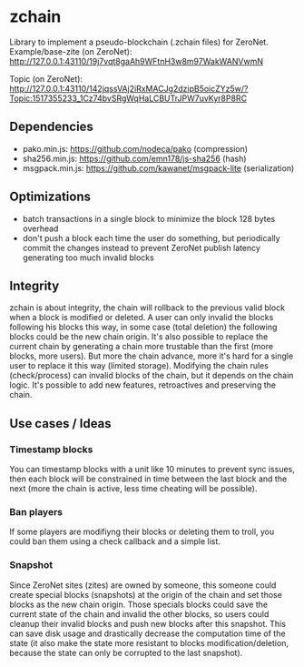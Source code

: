 # zchain 

Library to implement a pseudo-blockchain (.zchain files) for ZeroNet.
Example/base-zite (on ZeroNet): http://127.0.0.1:43110/19j7vqt8gaAh9WFtnH3w8m97WakWANVwmN

Topic (on ZeroNet): http://127.0.0.1:43110/142jqssVAj2iRxMACJg2dzipB5oicZYz5w/?Topic:1517355233_1Cz74bvSRgWqHaLCBUTrJPW7uvKyr8P8RC

## Dependencies

* pako.min.js: https://github.com/nodeca/pako (compression)
* sha256.min.js: https://github.com/emn178/js-sha256 (hash)
* msgpack.min.js: https://github.com/kawanet/msgpack-lite (serialization)

## Optimizations

* batch transactions in a single block to minimize the block 128 bytes overhead
* don't push a block each time the user do something, but periodically commit the changes instead to prevent ZeroNet publish latency generating too much invalid blocks

## Integrity

zchain is about integrity, the chain will rollback to the previous valid block when a block is modified or deleted. 
A user can only invalid the blocks following his blocks this way, in some case (total deletion) the following blocks could be the new chain origin. 
It's also possible to replace the current chain by generating a chain more trustable than the first (more blocks, more users). But more the chain advance, more it's hard for a single user to replace it this way (limited storage).
Modifying the chain rules (check/process) can invalid blocks of the chain, but it depends on the chain logic. It's possible to add new features, retroactives and preserving the chain.


## Use cases / Ideas

### Timestamp blocks

You can timestamp blocks with a unit like 10 minutes to prevent sync issues, then each block will be constrained in time between the last block and the next (more the chain is active, less time cheating will be possible).

### Ban players

If some players are modifiyng their blocks or deleting them to troll, you could ban them using a check callback and a simple list.

### Snapshot

Since ZeroNet sites (zites) are owned by someone, this someone could create special blocks (snapshots) at the origin of the chain and set those blocks as the new chain origin. Those specials blocks could save the current state of the chain and invalid the other blocks, so users could cleanup their invalid blocks and push new blocks after this snapshot. This can save disk usage and drastically decrease the computation time of the state (it also make the state more resistant to blocks modification/deletion, because the state can only be corrupted to the last snapshot). 
